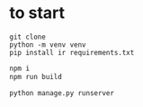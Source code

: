 # to start

```
git clone
python -m venv venv
pip install ir requirements.txt
```

```javascript
npm i
npm run build
```

```python
python manage.py runserver
```
